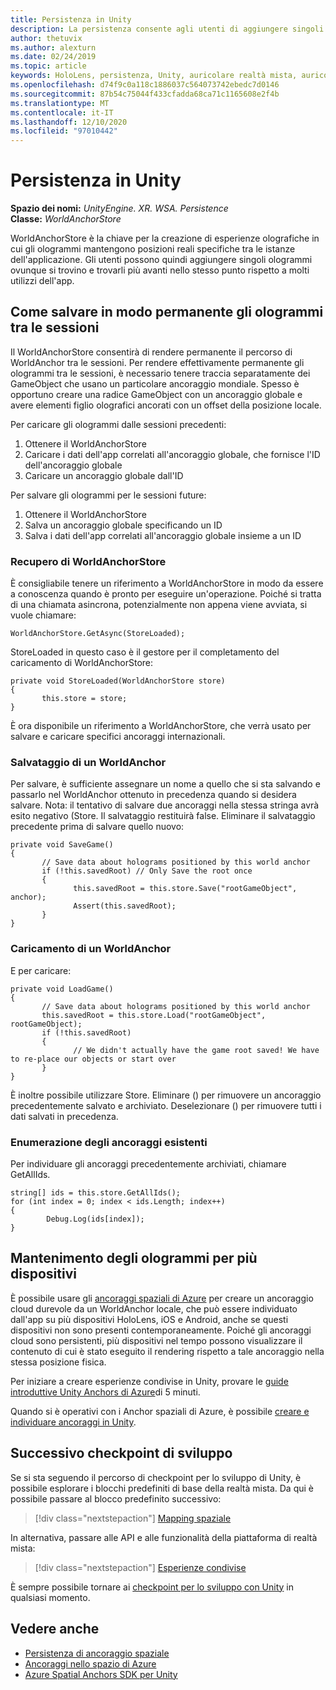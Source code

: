 ```yaml
---
title: Persistenza in Unity
description: La persistenza consente agli utenti di aggiungere singoli ologrammi ovunque si trovino e quindi di trovarli in un secondo momento rispetto a molti utilizzi dell'app.
author: thetuvix
ms.author: alexturn
ms.date: 02/24/2019
ms.topic: article
keywords: HoloLens, persistenza, Unity, auricolare realtà mista, auricolare di realtà mista di Windows, auricolare della realtà virtuale
ms.openlocfilehash: d74f9c0a118c1886037c564073742ebedc7d0146
ms.sourcegitcommit: 87b54c75044f433cfadda68ca71c1165608e2f4b
ms.translationtype: MT
ms.contentlocale: it-IT
ms.lasthandoff: 12/10/2020
ms.locfileid: "97010442"
---
```

# <a name="persistence-in-unity"></a>Persistenza in Unity

**Spazio dei nomi:** *UnityEngine. XR. WSA. Persistence*<br>
**Classe:** *WorldAnchorStore*

WorldAnchorStore è la chiave per la creazione di esperienze olografiche in cui gli ologrammi mantengono posizioni reali specifiche tra le istanze dell'applicazione. Gli utenti possono quindi aggiungere singoli ologrammi ovunque si trovino e trovarli più avanti nello stesso punto rispetto a molti utilizzi dell'app.

## <a name="how-to-persist-holograms-across-sessions"></a>Come salvare in modo permanente gli ologrammi tra le sessioni

Il WorldAnchorStore consentirà di rendere permanente il percorso di WorldAnchor tra le sessioni. Per rendere effettivamente permanente gli ologrammi tra le sessioni, è necessario tenere traccia separatamente dei GameObject che usano un particolare ancoraggio mondiale. Spesso è opportuno creare una radice GameObject con un ancoraggio globale e avere elementi figlio olografici ancorati con un offset della posizione locale.

Per caricare gli ologrammi dalle sessioni precedenti:
1. Ottenere il WorldAnchorStore
2. Caricare i dati dell'app correlati all'ancoraggio globale, che fornisce l'ID dell'ancoraggio globale
3. Caricare un ancoraggio globale dall'ID

Per salvare gli ologrammi per le sessioni future:
1. Ottenere il WorldAnchorStore
2. Salva un ancoraggio globale specificando un ID
3. Salva i dati dell'app correlati all'ancoraggio globale insieme a un ID

### <a name="getting-the-worldanchorstore"></a>Recupero di WorldAnchorStore

È consigliabile tenere un riferimento a WorldAnchorStore in modo da essere a conoscenza quando è pronto per eseguire un'operazione. Poiché si tratta di una chiamata asincrona, potenzialmente non appena viene avviata, si vuole chiamare:

```
WorldAnchorStore.GetAsync(StoreLoaded);
```

StoreLoaded in questo caso è il gestore per il completamento del caricamento di WorldAnchorStore:

```
private void StoreLoaded(WorldAnchorStore store)
{
       this.store = store;
}
```

È ora disponibile un riferimento a WorldAnchorStore, che verrà usato per salvare e caricare specifici ancoraggi internazionali.

### <a name="saving-a-worldanchor"></a>Salvataggio di un WorldAnchor

Per salvare, è sufficiente assegnare un nome a quello che si sta salvando e passarlo nel WorldAnchor ottenuto in precedenza quando si desidera salvare. Nota: il tentativo di salvare due ancoraggi nella stessa stringa avrà esito negativo (Store. Il salvataggio restituirà false. Eliminare il salvataggio precedente prima di salvare quello nuovo:

```
private void SaveGame()
{
       // Save data about holograms positioned by this world anchor
       if (!this.savedRoot) // Only Save the root once
       {
              this.savedRoot = this.store.Save("rootGameObject", anchor);
              Assert(this.savedRoot);
       }
}
```

### <a name="loading-a-worldanchor"></a>Caricamento di un WorldAnchor

E per caricare:

```
private void LoadGame()
{
       // Save data about holograms positioned by this world anchor
       this.savedRoot = this.store.Load("rootGameObject", rootGameObject);
       if (!this.savedRoot)
       {
              // We didn't actually have the game root saved! We have to re-place our objects or start over
       }
}
```

È inoltre possibile utilizzare Store. Eliminare () per rimuovere un ancoraggio precedentemente salvato e archiviato. Deselezionare () per rimuovere tutti i dati salvati in precedenza.

### <a name="enumerating-existing-anchors"></a>Enumerazione degli ancoraggi esistenti

Per individuare gli ancoraggi precedentemente archiviati, chiamare GetAllIds.

```
string[] ids = this.store.GetAllIds();
for (int index = 0; index < ids.Length; index++)
{
        Debug.Log(ids[index]);
}
```

## <a name="persisting-holograms-for-multiple-devices"></a>Mantenimento degli ologrammi per più dispositivi

È possibile usare gli <a href="https://docs.microsoft.com/azure/spatial-anchors/overview" target="_blank">ancoraggi spaziali di Azure</a> per creare un ancoraggio cloud durevole da un WorldAnchor locale, che può essere individuato dall'app su più dispositivi HoloLens, iOS e Android, anche se questi dispositivi non sono presenti contemporaneamente.  Poiché gli ancoraggi cloud sono persistenti, più dispositivi nel tempo possono visualizzare il contenuto di cui è stato eseguito il rendering rispetto a tale ancoraggio nella stessa posizione fisica.

Per iniziare a creare esperienze condivise in Unity, provare le <a href="https://docs.microsoft.com/azure/spatial-anchors/unity-overview" target="_blank">guide introduttive Unity Anchors di Azure</a>di 5 minuti.

Quando si è operativi con i Anchor spaziali di Azure, è possibile <a href="https://docs.microsoft.com/azure/spatial-anchors/concepts/create-locate-anchors-unity" target="_blank">creare e individuare ancoraggi in Unity</a>.

## <a name="next-development-checkpoint"></a>Successivo checkpoint di sviluppo

Se si sta seguendo il percorso di checkpoint per lo sviluppo di Unity, è possibile esplorare i blocchi predefiniti di base della realtà mista. Da qui è possibile passare al blocco predefinito successivo:

> [!div class="nextstepaction"]
> [Mapping spaziale](spatial-mapping-in-unity.md)

In alternativa, passare alle API e alle funzionalità della piattaforma di realtà mista:

> [!div class="nextstepaction"]
> [Esperienze condivise](shared-experiences-in-unity.md)

È sempre possibile tornare ai [checkpoint per lo sviluppo con Unity](unity-development-overview.md#2-core-building-blocks) in qualsiasi momento.

## <a name="see-also"></a>Vedere anche
* [Persistenza di ancoraggio spaziale](../../design/coordinate-systems.md#spatial-anchor-persistence)
* <a href="https://docs.microsoft.com/azure/spatial-anchors" target="_blank">Ancoraggi nello spazio di Azure</a>
* <a href="https://docs.microsoft.com/dotnet/api/Microsoft.Azure.SpatialAnchors" target="_blank">Azure Spatial Anchors SDK per Unity</a>
